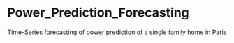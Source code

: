 # Power_Prediction_Forecasting
Time-Series forecasting of power prediction of a single family home in Paris
